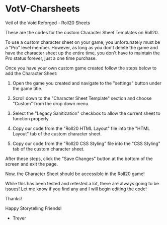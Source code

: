# VotV-Charsheets
Veil of the Void Reforged - Roll20 Sheets

These are the codes for the custom Character Sheet Templates on Roll20.

To use a custom character sheet on your game, you unfortunately must be a "Pro" level member. However, as long as you don't delete 
the game and have the character sheet up the entire time, you don't have to maintain the Pro status forever, just a one time purchase. 

Once you have your own custom game created follow the steps below to add the Character Sheet:

  1) Open the game you created and navigate to the "settings" button under the game title.

  2) Scroll down to the "Character Sheet Template" section and choose "Custom" from the drop down menu.

  3) Select the "Legacy Sanitization" checkbox to allow the current sheet to function properly.

  4) Copy our code from the "Roll20 HTML Layout" file into the "HTML Layout" tab of the custom character sheet.

  5) Copy our code from the "Roll20 CSS Styling" file into the "CSS Styling" tab of the custom character sheet.

After these steps, click the "Save Changes" button at the bottom of the screen and exit the page. 

Now, the Character Sheet should be accessible in the Roll20 game! 

While this has been tested and retested a lot, there are always going to be issues! Let me know if you find any and I will begin editing
the code!

Thanks!

Happy Storytelling Friends!

- Trever
